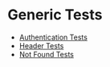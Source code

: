 # Generic Tests

* [Authentication Tests](authentication.md)
* [Header Tests](headers.md)
* [Not Found Tests](not_found.md)
